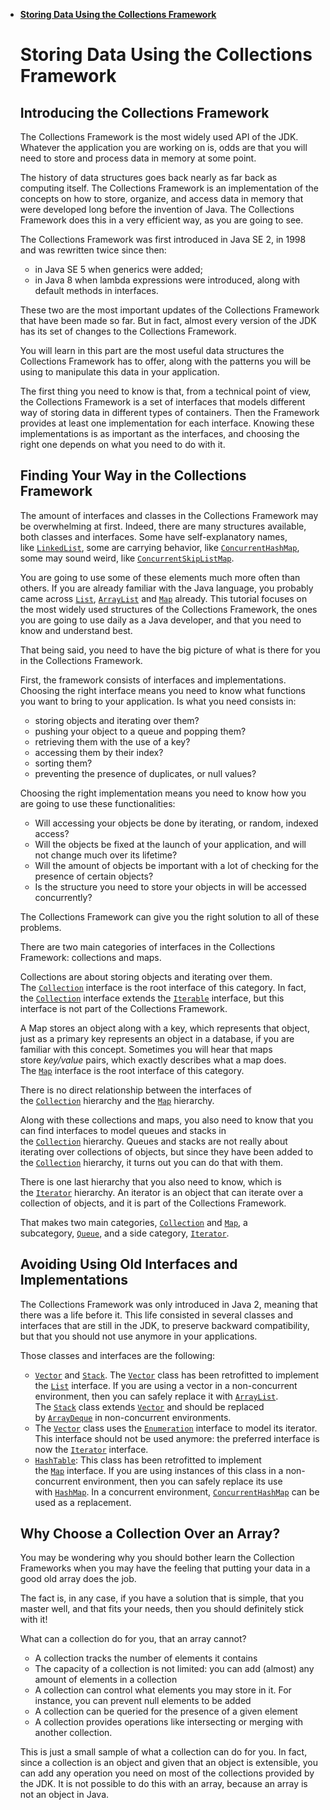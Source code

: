 - [**Storing Data Using the Collections Framework**](https://dev.java/learn/api/collections-framework/intro/)

  # **Storing Data Using the Collections Framework**

  ## **Introducing the Collections Framework**

  The Collections Framework is the most widely used API of the JDK. Whatever the application you are working on is, odds are that you will need to store and process data in memory at some point.

  The history of data structures goes back nearly as far back as computing itself. The Collections Framework is an implementation of the concepts on how to store, organize, and access data in memory that were developed long before the invention of Java. The Collections Framework does this in a very efficient way, as you are going to see.

  The Collections Framework was first introduced in Java SE 2, in 1998 and was rewritten twice since then:

    - in Java SE 5 when generics were added;
    - in Java 8 when lambda expressions were introduced, along with default methods in interfaces.

  These two are the most important updates of the Collections Framework that have been made so far. But in fact, almost every version of the JDK has its set of changes to the Collections Framework.

  You will learn in this part are the most useful data structures the Collections Framework has to offer, along with the patterns you will be using to manipulate this data in your application.

  The first thing you need to know is that, from a technical point of view, the Collections Framework is a set of interfaces that models different way of storing data in different types of containers. Then the Framework provides at least one implementation for each interface. Knowing these implementations is as important as the interfaces, and choosing the right one depends on what you need to do with it.

  ## **Finding Your Way in the Collections Framework**

  The amount of interfaces and classes in the Collections Framework may be overwhelming at first. Indeed, there are many structures available, both classes and interfaces. Some have self-explanatory names, like [`LinkedList`](https://docs.oracle.com/en/java/javase/23/docs/api/java.base/java/util/LinkedList.html), some are carrying behavior, like [`ConcurrentHashMap`](https://docs.oracle.com/en/java/javase/23/docs/api/java.base/java/util/concurrent/ConcurrentHashMap.html), some may sound weird, like [`ConcurrentSkipListMap`](https://docs.oracle.com/en/java/javase/23/docs/api/java.base/java/util/concurrent/ConcurrentSkipListMap.html).

  You are going to use some of these elements much more often than others. If you are already familiar with the Java language, you probably came across [`List`](https://docs.oracle.com/en/java/javase/23/docs/api/java.base/java/util/List.html), [`ArrayList`](https://docs.oracle.com/en/java/javase/23/docs/api/java.base/java/util/ArrayList.html) and [`Map`](https://docs.oracle.com/en/java/javase/23/docs/api/java.base/java/util/Map.html) already. This tutorial focuses on the most widely used structures of the Collections Framework, the ones you are going to use daily as a Java developer, and that you need to know and understand best.

  That being said, you need to have the big picture of what is there for you in the Collections Framework.

  First, the framework consists of interfaces and implementations. Choosing the right interface means you need to know what functions you want to bring to your application. Is what you need consists in:

    - storing objects and iterating over them?
    - pushing your object to a queue and popping them?
    - retrieving them with the use of a key?
    - accessing them by their index?
    - sorting them?
    - preventing the presence of duplicates, or null values?

  Choosing the right implementation means you need to know how you are going to use these functionalities:

    - Will accessing your objects be done by iterating, or random, indexed access?
    - Will the objects be fixed at the launch of your application, and will not change much over its lifetime?
    - Will the amount of objects be important with a lot of checking for the presence of certain objects?
    - Is the structure you need to store your objects in will be accessed concurrently?

  The Collections Framework can give you the right solution to all of these problems.

  There are two main categories of interfaces in the Collections Framework: collections and maps.

  Collections are about storing objects and iterating over them. The [`Collection`](https://docs.oracle.com/en/java/javase/23/docs/api/java.base/java/util/Collection.html) interface is the root interface of this category. In fact, the [`Collection`](https://docs.oracle.com/en/java/javase/23/docs/api/java.base/java/util/Collection.html) interface extends the [`Iterable`](https://docs.oracle.com/en/java/javase/23/docs/api/java.base/java/lang/Iterable.html) interface, but this interface is not part of the Collections Framework.

  A Map stores an object along with a key, which represents that object, just as a primary key represents an object in a database, if you are familiar with this concept. Sometimes you will hear that maps store *key/value* pairs, which exactly describes what a map does. The [`Map`](https://docs.oracle.com/en/java/javase/23/docs/api/java.base/java/util/Map.html) interface is the root interface of this category.

  There is no direct relationship between the interfaces of the [`Collection`](https://docs.oracle.com/en/java/javase/23/docs/api/java.base/java/util/Collection.html) hierarchy and the [`Map`](https://docs.oracle.com/en/java/javase/23/docs/api/java.base/java/util/Map.html) hierarchy.

  Along with these collections and maps, you also need to know that you can find interfaces to model queues and stacks in the [`Collection`](https://docs.oracle.com/en/java/javase/23/docs/api/java.base/java/util/Collection.html) hierarchy. Queues and stacks are not really about iterating over collections of objects, but since they have been added to the [`Collection`](https://docs.oracle.com/en/java/javase/23/docs/api/java.base/java/util/Collection.html) hierarchy, it turns out you can do that with them.

  There is one last hierarchy that you also need to know, which is the [`Iterator`](https://docs.oracle.com/en/java/javase/23/docs/api/java.base/java/util/Iterator.html) hierarchy. An iterator is an object that can iterate over a collection of objects, and it is part of the Collections Framework.

  That makes two main categories, [`Collection`](https://docs.oracle.com/en/java/javase/23/docs/api/java.base/java/util/Collection.html) and [`Map`](https://docs.oracle.com/en/java/javase/23/docs/api/java.base/java/util/Map.html), a subcategory, [`Queue`](https://docs.oracle.com/en/java/javase/23/docs/api/java.base/java/util/Queue.html), and a side category, [`Iterator`](https://docs.oracle.com/en/java/javase/23/docs/api/java.base/java/util/Iterator.html).

  ## **Avoiding Using Old Interfaces and Implementations**

  The Collections Framework was only introduced in Java 2, meaning that there was a life before it. This life consisted in several classes and interfaces that are still in the JDK, to preserve backward compatibility, but that you should not use anymore in your applications.

  Those classes and interfaces are the following:

    - [`Vector`](https://docs.oracle.com/en/java/javase/23/docs/api/java.base/java/util/Vector.html) and [`Stack`](https://docs.oracle.com/en/java/javase/23/docs/api/java.base/java/util/Stack.html). The [`Vector`](https://docs.oracle.com/en/java/javase/23/docs/api/java.base/java/util/Vector.html) class has been retrofitted to implement the [`List`](https://docs.oracle.com/en/java/javase/23/docs/api/java.base/java/util/List.html) interface. If you are using a vector in a non-concurrent environment, then you can safely replace it with [`ArrayList`](https://docs.oracle.com/en/java/javase/23/docs/api/java.base/java/util/ArrayList.html). The [`Stack`](https://docs.oracle.com/en/java/javase/23/docs/api/java.base/java/util/Stack.html) class extends [`Vector`](https://docs.oracle.com/en/java/javase/23/docs/api/java.base/java/util/Vector.html) and should be replaced by [`ArrayDeque`](https://docs.oracle.com/en/java/javase/23/docs/api/java.base/java/util/ArrayDeque.html) in non-concurrent environments.
    - The [`Vector`](https://docs.oracle.com/en/java/javase/23/docs/api/java.base/java/util/Vector.html) class uses the [`Enumeration`](https://docs.oracle.com/en/java/javase/23/docs/api/java.base/java/util/Enumeration.html) interface to model its iterator. This interface should not be used anymore: the preferred interface is now the [`Iterator`](https://docs.oracle.com/en/java/javase/23/docs/api/java.base/java/util/Iterator.html) interface.
    - [`HashTable`](https://docs.oracle.com/en/java/javase/23/docs/api/java.base/java/util/Hashtable.html): This class has been retrofitted to implement the [`Map`](https://docs.oracle.com/en/java/javase/23/docs/api/java.base/java/util/Map.html) interface. If you are using instances of this class in a non-concurrent environment, then you can safely replace its use with [`HashMap`](https://docs.oracle.com/en/java/javase/23/docs/api/java.base/java/util/HashMap.html). In a concurrent environment, [`ConcurrentHashMap`](https://docs.oracle.com/en/java/javase/23/docs/api/java.base/java/util/concurrent/ConcurrentHashMap.html) can be used as a replacement.

  ## **Why Choose a Collection Over an Array?**

  You may be wondering why you should bother learn the Collection Frameworks when you may have the feeling that putting your data in a good old array does the job.

  The fact is, in any case, if you have a solution that is simple, that you master well, and that fits your needs, then you should definitely stick with it!

  What can a collection do for you, that an array cannot?

    - A collection tracks the number of elements it contains
    - The capacity of a collection is not limited: you can add (almost) any amount of elements in a collection
    - A collection can control what elements you may store in it. For instance, you can prevent null elements to be added
    - A collection can be queried for the presence of a given element
    - A collection provides operations like intersecting or merging with another collection.

  This is just a small sample of what a collection can do for you. In fact, since a collection is an object and given that an object is extensible, you can add any operation you need on most of the collections provided by the JDK. It is not possible to do this with an array, because an array is not an object in Java.